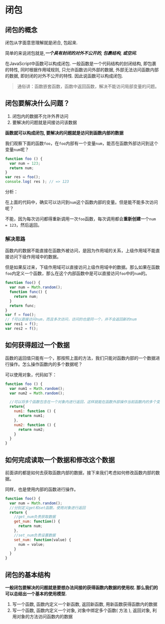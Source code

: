 # 闭包

## 闭包的概念

闭包从字面意思理解就是闭合, 包起来.

简单的来说闭包就是,_**一个具有封闭的对外不公开的, 包裹结构, 或空间.**_

在JavaScript中函数可以构成闭包. 一般函数是一个代码结构的封闭结构, 即包裹的特性, 同时根据作用域规则, 只允许函数访问外部的数据, 外部无法访问函数内部的数据, 即封闭的对外不公开的特性. 因此说函数可以构成闭包.

> 通俗讲：函数嵌套函数，函数中返回函数，解决不能访问局部变量的问题。

## 闭包要解决什么问题？

1. 闭包内的数据不允许外界访问
2. 要解决的问题就是间接访问该数据

**函数就可以构成闭包, 要解决的问题就是访问到函数内部的数据**

我们观察下面的函数`foo`，在`foo`内部有一个变量`num`，能否在函数外部访问到这个变量`num`呢？

```javascript
function foo () {
  var num = 123;
  return num;
}
var res = foo();
console.log( res ); // => 123
```

分析：

在上面的代码中，确实可以访问到`num`这个函数内部的变量。但是能不能多次访问呢？

不能，因为每次访问都得重新调用一次`foo`函数，每次调用都会**重新创建**一个`num = 123`，然后返回。

### 解决思路

函数内的数据不能直接在函数外被访问，是因为作用域的关系，上级作用域不能直接访问下级作用域中的数据。

但是如果反过来，下级作用域可以直接访问上级作用域中的数据。那么如果在函数`foo`内定义一个函数，那么在这个内部函数中是可以直接访问`foo`中的`num`的。

```javascript
function foo() {
  var num = Math.random();    
  function func() {
    return num;    
  }
  return func;
}
var f = foo();
// f可以直接访问num，而且多次访问，访问的也是同一个，并不会返回新的num
var res1 = f();
var res2 = f();
```

## 如何获得超过一个数据

函数的返回值只能有一个，那按照上面的方法，我们只能对函数内部的一个数据进行操作。怎么操作函数内的多个数据呢？

可以使用对象，代码如下：

```javascript
function foo () {
  var num1 = Math.random();
  var num2 = Math.random();

  //可以将多个函数包含在一个对象内进行返回，这样就能在函数外部操作当前函数内的多个变量
  return{
    num1: function () {
      return num1;
    },
    num2: function () {
      return num2;
    }
  }
}
```

## 如何完成读取一个数据和修改这个数据

前面讲的都是如何去获取函数内部的数据，接下来我们考虑如何修改函数内部的数据。

同样，也是使用内部的函数进行操作。

```javascript
function foo() {
  var num = Math.random();
  //分别定义get和set函数，使用对象进行返回
  return {
    //get_num负责获取数据
    get_num: function() {    
      return num;
    },
    //set_num负责设置数据
    set_num: function(value) {
      num = value;
    }
  }
}
```

## 闭包的基本结构

**一般闭包要解决的问题就是要想办法间接的获得函数内数据的使用权. 那么我们的可以总结出一个基本的使用模型.**

1. 写一个函数, 函数内定义一个新函数, 返回新函数, 用新函数获得函数内的数据
2. 写一个函数, 函数内定义一个对象, 对象中绑定多个函数\( 方法 \), 返回对象, 利用对象的方法访问函数内的数据




